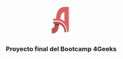 <!-- 
Entrega del proyecto final del Bootcamp 4Geeks 
Autor: Francisco Aguiar
Fecha: julio 2025
-->

<!-- PROJECT LOGO -->
<br />
<div align="center">
  <a href="https://github.com/othneildrew/Best-README-Template">
    <img src="images/logo_ati.png" alt="Logo" width="80" height="80">
  </a>

  <h3 align="center">Proyecto final del Bootcamp 4Geeks</h3>

</div>
